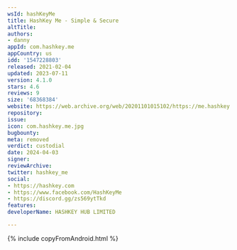 ```yaml
---
wsId: hashKeyMe
title: HashKey Me - Simple & Secure
altTitle: 
authors:
- danny
appId: com.hashkey.me
appCountry: us
idd: '1547228803'
released: 2021-02-04
updated: 2023-07-11
version: 4.1.0
stars: 4.6
reviews: 9
size: '68368384'
website: https://web.archive.org/web/20201101015102/https://me.hashkey.com/
repository: 
issue: 
icon: com.hashkey.me.jpg
bugbounty: 
meta: removed
verdict: custodial
date: 2024-04-03
signer: 
reviewArchive: 
twitter: hashkey_me
social:
- https://hashkey.com
- https://www.facebook.com/HashKeyMe
- https://discord.gg/zs569ytTkd
features: 
developerName: HASHKEY HUB LIMITED

---
```


{% include copyFromAndroid.html %}
